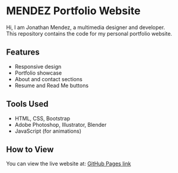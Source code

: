 # MENDEZ Portfolio Website

Hi, I am Jonathan Mendez, a multimedia designer and developer.  
This repository contains the code for my personal portfolio website.

## Features
- Responsive design
- Portfolio showcase
- About and contact sections
- Resume and Read Me buttons

## Tools Used
- HTML, CSS, Bootstrap
- Adobe Photoshop, Illustrator, Blender
- JavaScript (for animations)

## How to View
You can view the live website at: [GitHub Pages link](https://jnathan09.github.io/MENDEZ/)

